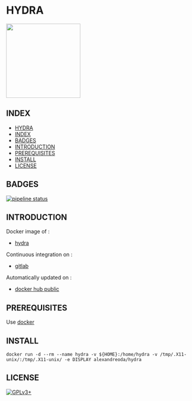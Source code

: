 # HYDRA

<img src="https://www.supinfo.com/articles/resources/160810/6336/0.png" width="200" height="200"/>


## INDEX

  - [HYDRA](#hydra)
  - [INDEX](#index)
  - [BADGES](#badges)
  - [INTRODUCTION](#introduction)
  - [PREREQUISITES](#prerequisites)
  - [INSTALL](#install)
  - [LICENSE](#license)

## BADGES

[![pipeline status](https://gitlab.com/oda-alexandre/hydra/badges/master/pipeline.svg)](https://gitlab.com/oda-alexandre/hydra/commits/master)

## INTRODUCTION

Docker image of :

- [hydra](https://github.com/vanhauser-thc/thc-hydra)

Continuous integration on :

- [gitlab](https://gitlab.com/oda-alexandre/hydra/pipelines)

Automatically updated on :

- [docker hub public](https://hub.docker.com/r/alexandreoda/hydra)

## PREREQUISITES

Use [docker](https://www.docker.com)

## INSTALL

```docker run -d --rm --name hydra -v ${HOME}:/home/hydra -v /tmp/.X11-unix/:/tmp/.X11-unix/ -e DISPLAY alexandreoda/hydra```

## LICENSE

[![GPLv3+](http://gplv3.fsf.org/gplv3-127x51.png)](https://gitlab.com/oda-alexandre/hydra/blob/master/LICENSE)
